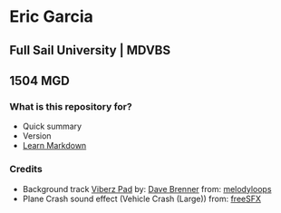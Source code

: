 # Eric Garcia #
## Full Sail University | MDVBS ##
## 1504 MGD ##

### What is this repository for? ###

* Quick summary
* Version
* [Learn Markdown](https://bitbucket.org/tutorials/markdowndemo)

### Credits ###

* Background track [Viberz Pad](http://www.melodyloops.com/tracks/viberz-pad/) by: [Dave Brenner](http://www.melodyloops.com/composers/dave-brenner/) from: [melodyloops](http://www.melodyloops.com/)
* Plane Crash sound effect (Vehicle Crash (Large)) from: [freeSFX](http://www.freesfx.co.uk)